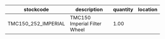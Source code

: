 |stockcode|description|quantity|location|
|---------|-----------|--------|--------|
|TMC150_252_IMPERIAL|TMC150 Imperial Filter Wheel|1.00||
